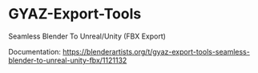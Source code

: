 # GYAZ-Export-Tools
Seamless Blender To Unreal/Unity (FBX Export)

Documentation: https://blenderartists.org/t/gyaz-export-tools-seamless-blender-to-unreal-unity-fbx/1121132

